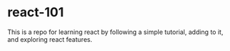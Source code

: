 # react-101
This is a repo for learning react by following a simple tutorial, adding to it, and exploring react features.
